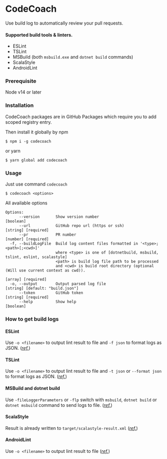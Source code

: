 # CodeCoach
Use build log to automatically review your pull requests.  

#### Supported build tools & linters.
- ESLint
- TSLint
- MSBuild (both `msbuild.exe` and `dotnet build` commands)
- ScalaStyle
- AndroidLint

### Prerequisite
Node v14 or later

### Installation
CodeCoach packages are in GitHub Packages which require you to add scoped registry entry.

Then install it globally by npm
```shell script
$ npm i -g codecoach
```
or yarn
```shell script
$ yarn global add codecoach
```

### Usage
Just use command `codecoach`
```shell script
$ codecoach <options>
```

All available options
```
Options:
      --version       Show version number                                                                      [boolean]
      --url           GitHub repo url (https or ssh)                                                 [string] [required]
      --pr            PR number                                                                      [number] [required]
  -f, --buildLogFile  Build log content files formatted in '<type>;<path>[;<cwd>]'
                      where <type> is one of [dotnetbuild, msbuild, tslint, eslint, scalastyle]
                      <path> is build log file path to be processed
                      and <cwd> is build root directory (optional (Will use current context as cwd)).
                                                                                                      [array] [required]
  -o, --output        Output parsed log file                                            [string] [default: "build.json"]
      --token         GitHub token                                                                   [string] [required]
      --help          Show help                                                                                [boolean]
```

### How to get build logs
#### ESLint
Use `-o <filename>` to output lint result to file and `-f json` to format logs as JSON.
(_[ref.](https://eslint.org/docs/user-guide/command-line-interface)_)

#### TSLint
Use `-o <filename>` to output lint result to file and `-t json` or `--format json` to format logs as JSON.
(_[ref.](https://palantir.github.io/tslint/usage/cli/)_)

#### MSBuild and dotnet build
Use `-fileLoggerParameters` or `-flp` switch with `msbuild`, `dotnet build` or `dotnet msbuild` command to send logs to file. 
(_[ref.](https://docs.microsoft.com/en-us/visualstudio/msbuild/msbuild-command-line-reference?view=vs-2019)_)

#### ScalaStyle
Result is already written to `target/scalastyle-result.xml`
(_[ref.](http://www.scalastyle.org/sbt.html)_)

#### AndroidLint
Use `-o <filename>` to output lint result to file
(_[ref.](http://tools.android.com/tips/lint)_)
